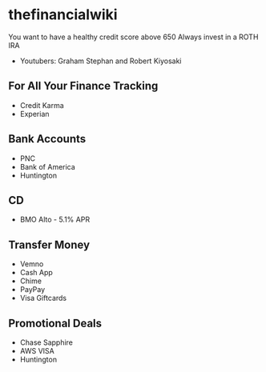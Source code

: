 # thefinancialwiki

You want to have a healthy credit score above 650
Always invest in a ROTH IRA

* Youtubers: Graham Stephan and Robert Kiyosaki

## For All Your Finance Tracking
* Credit Karma
* Experian

## Bank Accounts
* PNC
* Bank of America
* Huntington

## CD
* BMO Alto - 5.1% APR

## Transfer Money
* Vemno
* Cash App
* Chime
* PayPay
* Visa Giftcards

## Promotional Deals
* Chase Sapphire
* AWS VISA
* Huntington
